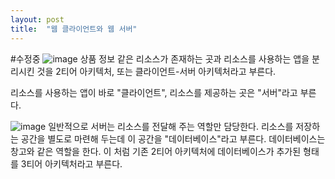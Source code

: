 ```yaml
---
layout: post
title:  "웹 클라이언트와 웹 서버"
---
```


#수정중
![image](https://user-images.githubusercontent.com/77485397/208038455-d7fd176c-e8ad-42da-a10a-63bfc9d5b232.png)
상품 정보 같은 리소스가 존재하는 곳과 리소스를 사용하는 앱을 분리시킨 것을 2티어 아키텍처, 또는 클라이언트-서버 아키텍처라고 부른다.

리소스를 사용하는 앱이 바로 "클라이언트", 리소스를 제공하는 곳은 "서버"라고 부른다.

![image](https://user-images.githubusercontent.com/77485397/208038441-4861639b-bf2b-4768-bb81-c3dfacdbbf7f.png)
일반적으로 서버는 리소스를 전달해 주는 역할만 담당한다. 리소스를 저장하는 공간을 별도로 마련해 두는데 이 공간을 "데이터베이스"라고 부른다.
데이터베이스는 창고와 같은 역할을 한다.
이 처럼 기존 2티어 아키텍처에 데이터베이스가 추가된 형태를 3티어 아키텍처라고 부른다.
